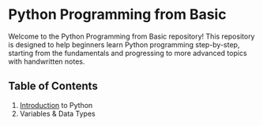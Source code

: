 # Python Programming from Basic

Welcome to the Python Programming from Basic repository! This repository is designed to help beginners learn Python programming step-by-step, starting from the fundamentals and progressing to more advanced topics with handwritten notes.

## Table of Contents

1. [Introduction]() to Python 
2. Variables & Data Types
